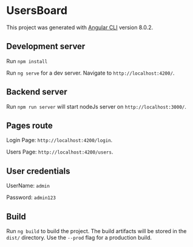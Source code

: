 # UsersBoard

This project was generated with [Angular CLI](https://github.com/angular/angular-cli) version 8.0.2.

## Development server

Run `npm install`

Run `ng serve` for a dev server. Navigate to `http://localhost:4200/`.

## Backend server

Run `npm run server` will start nodeJs server on `http://localhost:3000/`.

## Pages route

Login Page: `http://localhost:4200/login`.

Users Page: `http://localhost:4200/users`.

## User credentials

UserName: `admin`

Password: `admin123`

## Build

Run `ng build` to build the project. The build artifacts will be stored in the `dist/` directory. Use the `--prod` flag for a production build.

